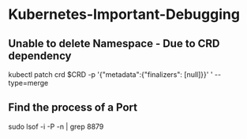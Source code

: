 # Kubernetes-Important-Debugging

## Unable to delete Namespace - Due to CRD dependency
kubectl patch crd $CRD -p '{"metadata":{"finalizers": [null]}}' ' --type=merge

## Find the process of a Port
sudo lsof -i -P -n | grep 8879
